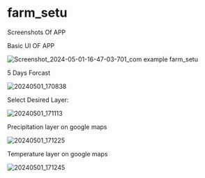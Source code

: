 # farm_setu

Screenshots Of APP


Basic UI OF APP 


![Screenshot_2024-05-01-16-47-03-701_com example farm_setu](https://github.com/ashwinsapkale65/Farmsetuassignment/assets/107023935/5266724d-af56-4e9f-870d-3edc095593f4=250x250)

5 Days Forcast


![20240501_170838](https://github.com/ashwinsapkale65/Farmsetuassignment/assets/107023935/504f91ef-3a4d-482b-b7d3-e5f33c4bfad2)

Select Desired Layer:

![20240501_171113](https://github.com/ashwinsapkale65/Farmsetuassignment/assets/107023935/6e8f96cf-966e-4a80-997c-f622564e2739)


Precipitation layer on google maps


![20240501_171225](https://github.com/ashwinsapkale65/Farmsetuassignment/assets/107023935/8c7b3306-6696-4d97-8751-a2bff7dc6e77)

Temperature layer on google maps

![20240501_171245](https://github.com/ashwinsapkale65/Farmsetuassignment/assets/107023935/4cd61039-05e8-40cf-a602-c75714ac3f10)


